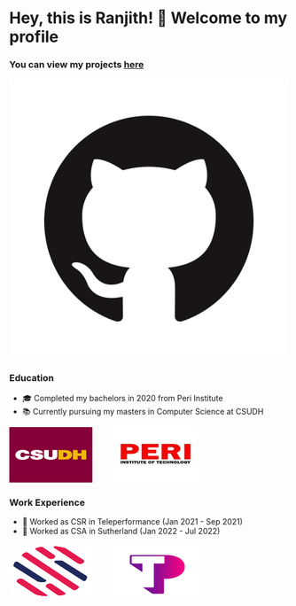 # Hey, this is Ranjith! 👋 Welcome to my profile 
### You can view my projects [here](#) 

![GitHub Logo](GitHub-Mark-ea2971cee799.png)

### Education

- 🎓 Completed my bachelors in 2020 from Peri Institute
- 📚 Currently pursuing my masters in Computer Science at CSUDH

<img src="csudh.png" height="100" width="150"> &nbsp;&nbsp;&nbsp;&nbsp;&nbsp;&nbsp;&nbsp;&nbsp; <img src="peri.jpeg" height="100" width="150">


### Work Experience 

- 💼 Worked as CSR in Teleperformance (Jan 2021 - Sep 2021)<br>
- 💼 Worked as CSA in Sutherland (Jan 2022 - Jul 2022)<br>

<img src="sl.png" height="100" width="150"> &nbsp;&nbsp;&nbsp;&nbsp;&nbsp;&nbsp;&nbsp;&nbsp;   <img src="tp.jpeg" height="100" width="150">
  

